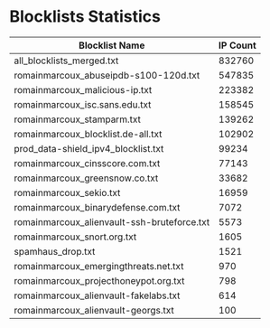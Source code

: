 # Blocklists Statistics
| Blocklist Name | IP Count |
|----|----|
| all_blocklists_merged.txt | 832760 |
| romainmarcoux_abuseipdb-s100-120d.txt | 547835 |
| romainmarcoux_malicious-ip.txt | 223382 |
| romainmarcoux_isc.sans.edu.txt | 158545 |
| romainmarcoux_stamparm.txt | 139262 |
| romainmarcoux_blocklist.de-all.txt | 102902 |
| prod_data-shield_ipv4_blocklist.txt | 99234 |
| romainmarcoux_cinsscore.com.txt | 77143 |
| romainmarcoux_greensnow.co.txt | 33682 |
| romainmarcoux_sekio.txt | 16959 |
| romainmarcoux_binarydefense.com.txt | 7072 |
| romainmarcoux_alienvault-ssh-bruteforce.txt | 5573 |
| romainmarcoux_snort.org.txt | 1605 |
| spamhaus_drop.txt | 1521 |
| romainmarcoux_emergingthreats.net.txt | 970 |
| romainmarcoux_projecthoneypot.org.txt | 798 |
| romainmarcoux_alienvault-fakelabs.txt | 614 |
| romainmarcoux_alienvault-georgs.txt | 100 |
